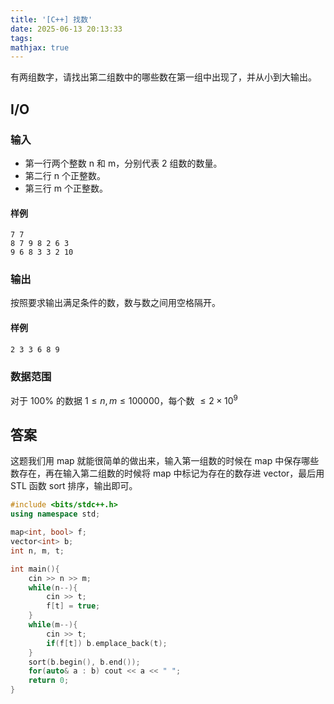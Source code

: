 ```yaml
---
title: '[C++] 找数'
date: 2025-06-13 20:13:33
tags:
mathjax: true
---
```


有两组数字，请找出第二组数中的哪些数在第一组中出现了，并从小到大输出。

<!-- More -->

## I/O

### 输入

- 第一行两个整数 n 和 m，分别代表 2 组数的数量。
- 第二行 n 个正整数。
- 第三行 m 个正整数。

#### 样例

```
7 7
8 7 9 8 2 6 3
9 6 8 3 3 2 10
```

### 输出

按照要求输出满足条件的数，数与数之间用空格隔开。

#### 样例

```
2 3 3 6 8 9
```

### 数据范围

对于 100% 的数据 $1≤n,m≤100000$，每个数 $≤2×10^9$

## 答案

这题我们用 map 就能很简单的做出来，输入第一组数的时候在 map 中保存哪些数存在，再在输入第二组数的时候将 map 中标记为存在的数存进 vector，最后用 STL 函数 sort 排序，输出即可。

```cpp
#include <bits/stdc++.h>
using namespace std;

map<int, bool> f;
vector<int> b;
int n, m, t;

int main(){
	cin >> n >> m;
	while(n--){
		cin >> t;
		f[t] = true;
	}
	while(m--){
		cin >> t;
		if(f[t]) b.emplace_back(t);
	}
	sort(b.begin(), b.end());
	for(auto& a : b) cout << a << " ";
	return 0;
}
```